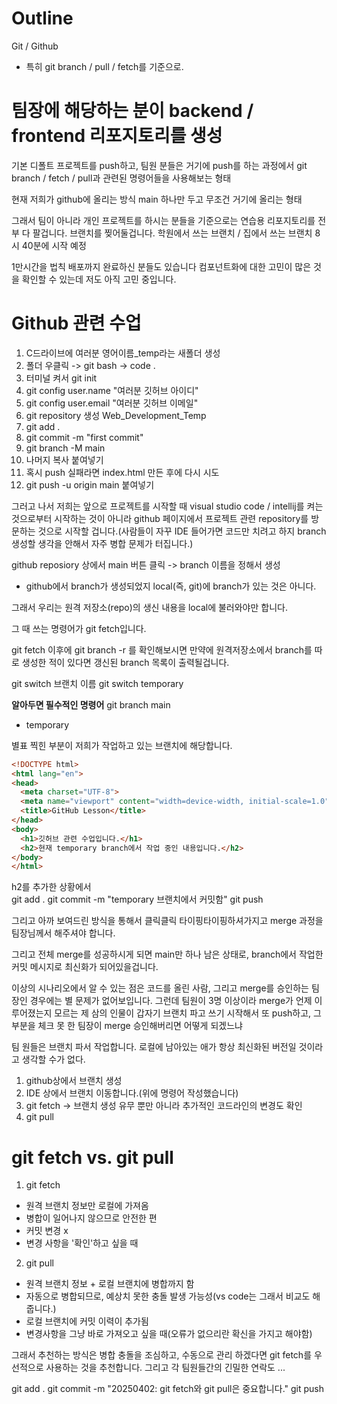 # Outline
Git / Github
- 특히 git branch / pull / fetch를 기준으로.
# 팀장에 해당하는 분이 backend / frontend 리포지토리를 생성

기본 디폴트 프로젝트를 push하고,
팀원 분들은 거기에 push를 하는 과정에서 git branch / fetch / pull과 관련된 명령어들을 사용해보는 형태

현재 저희가 github에 올리는 방식 main 하나만 두고 무조건 거기에 올리는 형태

그래서 팀이 아니라 개인 프로젝트를 하시는 분들을 기준으로는
연습용 리포지토리를 전부 다 팔겁니다.
브랜치를 찢어둘겁니다.
학원에서 쓰는 브랜치 / 집에서 쓰는 브랜치 
8시 40분에 시작 예정

1만시간을 법칙 배포까지 완료하신 분들도 있습니다
컴포넌트화에 대한 고민이 많은 것을 확인할 수 있는데
저도 아직 고민 중입니다.


# Github 관련 수업

1. C드라이브에 여러분 영어이름_temp라는 새폴더 생성
2. 폴더 우클릭 -> git bash -> code .
3. 터미널 켜서 git init
4. git config user.name "여러분 깃허브 아이디"
5. git config user.email "여러분 깃허브 이메일"
6. git repository 생성 Web_Development_Temp
7. git add .
8. git commit -m "first commit"
9. git branch -M main
10. 나머지 복사 붙여넣기
12. 혹시 push 실패라면 index.html 만든 후에 다시 시도
13. git push -u origin main 붙여넣기

그러고 나서 저희는 앞으로 프로젝트를 시작할 때 visual studio code / intellij를 켜는 것으로부터 시작하는 것이 아니라 github 페이지에서 프로젝트 관련 repository를 방문하는 것으로 시작할 겁니다.(사람들이 자꾸 IDE 들어가면 코드만 치려고 하지 branch 생성할 생각을 안해서 자주 병합 문제가 터집니다.)

github reposiory 상에서 main 버튼 클릭 -> branch 이름을 정해서 생성

* github에서 branch가 생성되었지 local(즉, git)에 branch가 있는 것은 아니다.

그래서 우리는 원격 저장소(repo)의 생신 내용을 local에 불러와야만 합니다.

그 때 쓰는 명령어가 git fetch입니다.

git fetch 이후에
git branch -r
를 확인해보시면 만약에 원격저장소에서 branch를 따로 생성한 적이 있다면 갱신된 branch 목록이 출력될겁니다.

git switch 브랜치 이름
git switch temporary

__알아두면 필수적인 명령어__
git branch
  main
* temporary

별표 찍힌 부분이 저희가 작업하고 있는 브랜치에 해당합니다.

``` html
<!DOCTYPE html>
<html lang="en">
<head>
  <meta charset="UTF-8">
  <meta name="viewport" content="width=device-width, initial-scale=1.0">
  <title>GitHub Lesson</title>
</head>
<body>
  <h1>깃허브 관련 수업입니다.</h1>
  <h2>현재 temporary branch에서 작업 중인 내용입니다.</h2>
</body>
</html>
```
h2를 추가한 상황에서  
git add .
git commit -m "temporary 브랜치에서 커밋함"
git push

그리고 아까 보여드린 방식을 통해서 클릭클릭 타이핑타이핑하셔가지고 merge 과정을 팀장님께서 해주셔야 합니다.

그리고 전체 merge를 성공하시게 되면 main만 하나 남은 상태로, branch에서 작업한 커밋 메시지로 최신화가 되어있을겁니다.

이상의 시나리오에서 알 수 있는 점은
코드를 올린 사람, 그리고 merge를 승인하는 팀장인 경우에는 별 문제가 없어보입니다.
그런데 팀원이 3명 이상이라 merge가 언제 이루어졌는지 모르는 제 삼의 인물이 갑자기 브랜치 파고 쓰기 시작해서 또 push하고, 그 부분을 체크 못 한 팀장이 merge 승인해버리면 어떻게 되겠느냐

팀 원들은 브랜치 파서 작업합니다. 로컬에 남아있는 애가 항상 최신화된 버전일 것이라고 생각할 수가 없다.

1. github상에서 브랜치 생성
2. IDE 상에서 브랜치 이동합니다.(위에 명령어 작성했습니다)
3. git fetch -> 브랜치 생성 유무 뿐만 아니라 추가적인 코드라인의 변경도 확인
4. git pull

# git fetch vs. git pull
1. git fetch
  - 원격 브랜치 정보만 로컬에 가져옴
  - 병합이 일어나지 않으므로 안전한 편
  - 커밋 변경 x
  - 변경 사항을 '확인'하고 싶을 때

2. git pull
  - 원격 브랜치 정보 + 로컬 브랜치에 병합까지 함
  - 자동으로 병합되므로, 예상치 못한 충돌 발생 가능성(vs code는 그래서 비교도 해줍니다.)
  - 로컬 브랜치에 커밋 이력이 추가됨
  - 변경사항을 그냥 바로 가져오고 싶을 때(오류가 없으리란 확신을 가지고 해야함)

그래서 추천하는 방식은 
병합 충돌을 조심하고, 수동으로 관리 하겠다면
git fetch를 우선적으로 사용하는 것을 추천합니다.
그리고 각 팀원들간의 긴밀한 연락도 ...

git add .
git commit -m "20250402: git fetch와 git pull은 중요합니다."
git push